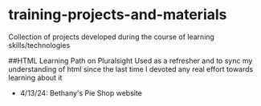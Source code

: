 # training-projects-and-materials
Collection of projects developed during the course of learning skills/technologies

##HTML Learning Path on Pluralsight
Used as a refresher and to sync my understanding of html since the last time I devoted any real effort towards learning about it
- 4/13/24: Bethany's Pie Shop website

